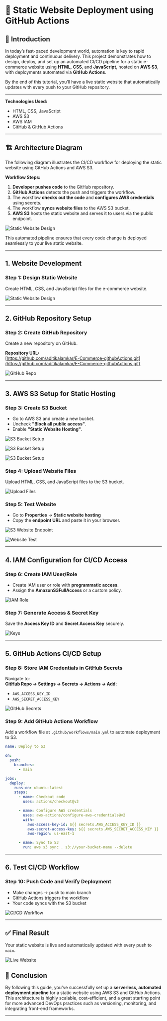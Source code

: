 # 🚀 Static Website Deployment using GitHub Actions
## 📌 Introduction
In today’s fast-paced development world, automation is key to rapid deployment and continuous delivery. This project demonstrates how to design, deploy, and set up an automated CI/CD pipeline for a static e-commerce website using **HTML**, **CSS**, and **JavaScript**, hosted on **AWS S3**, with deployments automated via **GitHub Actions**.

By the end of this tutorial, you’ll have a live static website that automatically updates with every push to your GitHub repository.

---

**Technologies Used:**

- HTML, CSS, JavaScript  
- AWS S3  
- AWS IAM  
- GitHub & GitHub Actions

---

## 🏗️ Architecture Diagram

The following diagram illustrates the CI/CD workflow for deploying the static website using GitHub Actions and AWS S3.

**Workflow Steps:**
1. **Developer pushes code** to the GitHub repository.
2. **GitHub Actions** detects the push and triggers the workflow.
3. The workflow **checks out the code** and **configures AWS credentials** using secrets.
4. The workflow **syncs website files** to the AWS S3 bucket.
5. **AWS S3** hosts the static website and serves it to users via the public endpoint.


![Static Website Design](img/Architecture.png)

This automated pipeline ensures that every code change is deployed seamlessly to your live static website.

---

## 1. Website Development

### Step 1: Design Static Website
Create HTML, CSS, and JavaScript files for the e-commerce website.  

![Static Website Design](img/static%20website%20design.png)

---

## 2. GitHub Repository Setup

### Step 2: Create GitHub Repository  
Create a new repository on GitHub.

**Repository URL:**  
[https://github.com/aditikalamkar/E-Commerce-githubActions.git](https://github.com/aditikalamkar/E-Commerce-githubActions.git)

![GitHub Repo](img/Github%20Repo.png)

---

## 3. AWS S3 Setup for Static Hosting

### Step 3: Create S3 Bucket
- Go to AWS S3 and create a new bucket.  
- Uncheck **"Block all public access"**.  
- Enable **"Static Website Hosting"**.

![S3 Bucket Setup](img/s3%20bucket%20setup-01.png)

![S3 Bucket Setup](img/s3%20bucket%20setup-02.png)

![S3 Bucket Setup](img/s3%20bucket%20setup-03.png)

### Step 4: Upload Website Files  
Upload HTML, CSS, and JavaScript files to the S3 bucket.

![Upload Files](img/upload%20files.png)

### Step 5: Test Website  
- Go to **Properties** → **Static website hosting**  
- Copy the **endpoint URL** and paste it in your browser.

![S3 Website Endpoint](img/enable%20static%20hosting.png)

![Website Test](img/test%20website%20endpoint.png)

---

## 4. IAM Configuration for CI/CD Access

### Step 6: Create IAM User/Role
- Create IAM user or role with **programmatic access**.
- Assign the **AmazonS3FullAccess** or a custom policy.

![IAM Role](img/IAM%20Role.png)

### Step 7: Generate Access & Secret Key  
Save the **Access Key ID** and **Secret Access Key** securely.

![Keys](img/keys.png)

---

## 5. GitHub Actions CI/CD Setup

### Step 8: Store IAM Credentials in GitHub Secrets
Navigate to:  
**GitHub Repo → Settings → Secrets → Actions → Add:**
- `AWS_ACCESS_KEY_ID`  
- `AWS_SECRET_ACCESS_KEY`

![GitHub Secrets](img/GitHub%20Secrets.png)

### Step 9: Add GitHub Actions Workflow
Add a workflow file at `.github/workflows/main.yml` to automate deployment to S3.

```yaml
name: Deploy to S3

on:
  push:
    branches:
      - main

jobs:
  deploy:
    runs-on: ubuntu-latest
    steps:
      - name: Checkout code
        uses: actions/checkout@v3

      - name: Configure AWS credentials
        uses: aws-actions/configure-aws-credentials@v2
        with:
          aws-access-key-id: ${{ secrets.AWS_ACCESS_KEY_ID }}
          aws-secret-access-key: ${{ secrets.AWS_SECRET_ACCESS_KEY }}
          aws-region: us-east-1

      - name: Sync to S3
        run: aws s3 sync . s3://your-bucket-name --delete
```

---

## 6. Test CI/CD Workflow

### Step 10: Push Code and Verify Deployment
- Make changes → push to main branch  
- GitHub Actions triggers the workflow  
- Your code syncs with the S3 bucket

![CI/CD Workflow](img/CI-CD%20Workflow.png)

---

## ✅ Final Result
Your static website is live and automatically updated with every push to `main`.

![Live Website](img/Live%20Website.png)


## 🧾 Conclusion

By following this guide, you've successfully set up a **serverless, automated deployment pipeline** for a static website using AWS S3 and GitHub Actions. This architecture is highly scalable, cost-efficient, and a great starting point for more advanced DevOps practices such as versioning, monitoring, and integrating front-end frameworks.

---